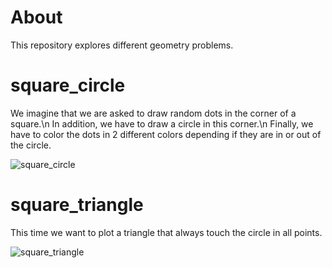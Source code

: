 # About
This repository explores different geometry problems.

# square_circle
We imagine that we are asked to draw random dots in the corner of a square.\n
In addition, we have to draw a circle in this corner.\n
Finally, we have to color the dots in 2 different colors depending if they are in or out of the circle.

![square_circle](https://user-images.githubusercontent.com/36447056/90817195-bcdf3680-e32d-11ea-8388-9a0a35cdf325.png)

# square_triangle
This time we want to plot a triangle that always touch the circle in all points.

![square_triangle](https://user-images.githubusercontent.com/36447056/90817451-22332780-e32e-11ea-8c68-929f0bc714b6.png)
